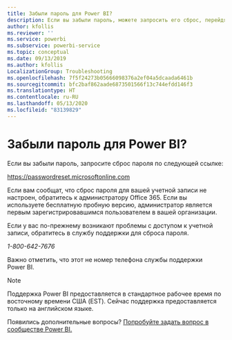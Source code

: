 ```yaml
---
title: Забыли пароль для Power BI?
description: Если вы забыли пароль, можете запросить его сброс, перейдя по ссылке.
author: kfollis
ms.reviewer: ''
ms.service: powerbi
ms.subservice: powerbi-service
ms.topic: conceptual
ms.date: 09/13/2019
ms.author: kfollis
LocalizationGroup: Troubleshooting
ms.openlocfilehash: 7f5f24273b05666098376a2ef04a5dcaada6461b
ms.sourcegitcommit: bfc2baf862aade6873501566f13c744efdd146f3
ms.translationtype: HT
ms.contentlocale: ru-RU
ms.lasthandoff: 05/13/2020
ms.locfileid: "83139829"
---
```

# <a name="forgot-your-password-for-power-bi"></a>Забыли пароль для Power BI?

Если вы забыли пароль, запросите сброс пароля по следующей ссылке:

<https://passwordreset.microsoftonline.com>

Если вам сообщат, что сброс пароля для вашей учетной записи не настроен, обратитесь к администратору Office 365. Если вы используете бесплатную пробную версию, администратор является первым зарегистрировавшимся пользователем в вашей организации.

Если у вас по-прежнему возникают проблемы с доступом к учетной записи, обратитесь в службу поддержки для сброса пароля.

*1-800-642-7676*

Важно отметить, что этот не номер телефона службы поддержки Power BI.

> [!NOTE]
> Поддержка Power BI предоставляется в стандартное рабочее время по восточному времени США (EST). Сейчас поддержка предоставляется только на английском языке.

Появились дополнительные вопросы? [Попробуйте задать вопрос в сообществе Power BI.](https://community.powerbi.com/)